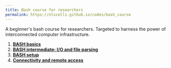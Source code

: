 ```yaml
---
title: Bash course for researchers
permalink: https://nlscelli.github.io/codes/bash_course
---
```


A beginner's bash course for researchers. Targeted to harness the power of interconnected computer infrastructure.


1. [**BASH basics**](1-bash_basics.md)
2. [**BASH intermediate: I/O and file parsing**](2-bash_parsing.md)
3. [**BASH setup**](3-bash_setup.md)
4. [**Connectivity and remote access**](4-accessing_computers.md)
